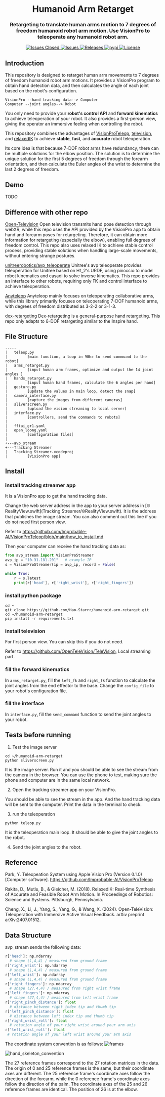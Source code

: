 <!-- <div style="display:none"> -->
<div align="center">

  <h1 align="center"> Humanoid Arm Retarget </h1>
  <h3 align="center">
    Retargeting to translate human arms motion to 7 degrees of freedom humanoid robot arm motion. Use VisionPro to teleoperate any humanoid robot arm.
  </h3>
</div>
<p align="center">
  <!-- code check badges -->
  <!-- <a href='https://github.com/Hao-Starrr/humanoid-arm-retarget/blob/main/.github/workflows/test.yml'>
      <img src='https://github.com/Hao-Starrr/humanoid-arm-retarget/actions/workflows/test.yml/badge.svg' alt='Test Status' />
  </a> -->
  <!-- issue badge -->
  <a href="https://github.com/Hao-Starrr/humanoid-arm-retarget/issues">
  <img src="https://img.shields.io/github/issues-closed/Hao-Starrr/humanoid-arm-retarget.svg" alt="Issues Closed">
  </a>
  <a href="https://github.com/Hao-Starrr/humanoid-arm-retarget/issues?q=is%3Aissue+is%3Aclosed">
  <img src="https://img.shields.io/github/issues/Hao-Starrr/humanoid-arm-retarget.svg" alt="Issues">
  </a>
  <!-- release badge -->
  <a href="https://github.com/Hao-Starrr/humanoid-arm-retarget/tags">
  <img src="https://img.shields.io/github/v/release/Hao-Starrr/humanoid-arm-retarget.svg?include_prereleases&sort=semver" alt="Releases">
  </a>
  <!-- pypi badge -->
  <a href="https://github.com/Hao-Starrr/humanoid-arm-retarget/tags">
  <img src="https://static.pepy.tech/badge/dex_retargeting/month" alt="pypi">
  </a>
  <!-- license badge apache -->
  <a href="https://github.com/Hao-Starrr/humanoid-arm-retarget/blob/main/LICENSE">
      <img alt="License" src="https://img.shields.io/badge/License-GNU%20GPL-blue">
  </a>
</p>

## Introduction

This repository is designed to retarget human arm movements to 7 degrees of freedom humanoid robot arm motions.
It provides a VisionPro program to obtain hand detection data, and then calculates the angle of each joint based on the robot's configuration.

```
VisionPro --hand tracking data--> Computer
Computer --joint angles--> Robot
```

You only need to provide your **robot's control API** and **forward kinematics** to achieve teleoperation of your robot.
It also provides a first-person view, giving the operator an immersive feeling when controlling the robot.

This repository combines the advantages of [VisionProTeleop](https://github.com/Improbable-AI/VisionProTeleop), [television](https://github.com/OpenTeleVision/TeleVision), and [relaxedIK](https://github.com/uwgraphics/relaxed_ik) to achieve **stable**, **fast**, and **accurate** robot teleoperation. 

Its core idea is that because 7-DOF robot arms have redundancy, there can be multiple solutions for the elbow position. The solution is to determine the unique solution for the first 5 degrees of freedom through the forearm orientation, and then calculate the Euler angles of the wrist to determine the last 2 degrees of freedom.

## Demo
TODO

## Difference with other repo
[Open-Television](https://github.com/OpenTeleVision/TeleVision)
Open television transmits hand pose detection through webXR, while this repo uses the API provided by the VisionPro app to obtain hand and forearm poses for retargeting. Therefore, it can obtain more information for retargeting (especially the elbow), enabling full degrees of freedom control. This repo also uses relaxed IK to achieve stable control process, providing stable solutions when handling large-scale movements, without entering strange postures.

[unitreerobotics/avp_teleoperate](https://github.com/unitreerobotics/avp_teleoperate)
Unitree's avp teleoperate provides teleoperation for Unitree based on H1_2's URDF, using pinoccio to model robot kinematics and casadi to solve inverse kinematics. This repo provides an interface to other robots, requiring only FK and control interface to achieve teleoperation.

[Anyteleop](https://yzqin.github.io/anyteleop/)
Anyteleop mainly focuses on teleoperating collaborative arms, while this library primarily focuses on teleoperating 7-DOF humanoid arms, with degrees of freedom distributed as 3-2-2 or 3-1-3.

[dex-retargeting](https://github.com/dexsuite/dex-retargeting)
Dex-retargeting is a general-purpose hand retargeting. This repo only adapts to 6-DOF retargeting similar to the Inspire hand.

## File Structure

```
-----
|   teleop.py
|         [main function, a loop in 90hz to send commmand to the robot]
|   arms_retarget.py
|         [input human arm frames, optimize and output the 14 joint angles ]
|   hands_retarget.py
|         [input human hand frames, calculate the 6 angles per hand]
|   gesture.py
|         [update the values in main loop, detect the snap]
|   camera_interface.py
|         [capture the images from different cameras]
|   sliverscreen.py
|         [upload the vision streaming to local server]
|   interface.py
|         [controllers, send the commands to robots]
|
|   fftai_gr1.yaml
|   open_loong.yaml
|         [configuration files]
|
+---avp_stream
+---Tracking Streamer
|   Tracking Streamer.xcodeproj
|         [VisionPro app]
```

## Install

### install tracking streamer app

It is a VisionPro app to get the hand tracking data.

Change the web server address in the app to your server address in [🌐RealityView.swift](Tracking Streamer/🌐RealityView.swift). It is the address that publishes the image stream. You can also comment out this line if you do not need first person view.

Refer to https://github.com/Improbable-AI/VisionProTeleop/blob/main/how_to_install.md

Then your computer can receive the hand tracking data as: 
```python
from avp_stream import VisionProStreamer
avp_ip = "10.31.181.201"   # example IP 
s = VisionProStreamer(ip = avp_ip, record = False)

while True:
    r = s.latest
    print(r['head'], r['right_wrist'], r['right_fingers'])
```

### install python package

```
cd ~
git clone https://github.com/Hao-Starrr/humanoid-arm-retarget.git 
cd ~/humanoid-arm-retarget
pip install -r requirements.txt
```

### install television

For first person view. You can skip this if you do not need.

Refer to https://github.com/OpenTeleVision/TeleVision, Local streaming part.


### fill the forward kinematics

In `arms_retarget.py`, fill the `left_fk` and `right_fk` function to calculate the joint angles from the end effector to the base.
Change the `config_file` to your robot's configuration file.

### fill the interface

In `interface.py`, fill the `send_command` function to send the joint angles to your robot.

## Tests before running

1. Test the image server

```
cd ~/humanoid-arm-retarget
python sliverscreen.py
```
It is the image server. Run it and you should be able to see the stream from the camera in the browser. You can use the phone to test, making sure the phone and computer are in the same local network.

2. Open the tracking streamer app on your VisionPro.

You should be able to see the stream in the app. And the hand tracking data will be sent to the computer. Print the data in the terminal to check.

3. run the teleoperation

```
python teleop.py
```
It is the teleoperation main loop. It should be able to give the joint angles to the robot.

4. Send the joint angles to the robot.



## Reference

Park, Y. Teleopeation System using Apple Vision Pro (Version 0.1.0) [Computer software]. https://github.com/Improbable-AI/VisionProTeleop

Rakita, D., Mutlu, B., & Gleicher, M. (2018). RelaxedIK: Real-time Synthesis of Accurate and Feasible Robot Arm Motion. In Proceedings of Robotics: Science and Systems. Pittsburgh, Pennsylvania. 

Cheng, X., Li, J., Yang, S., Yang, G., & Wang, X. (2024). Open-TeleVision: Teleoperation with Immersive Active Visual Feedback. arXiv preprint arXiv:2407.01512.


## Data Structure

avp_stream sends the following data:

```python
r['head']: np.ndarray
  # shape (1,4,4) / measured from ground frame
r['right_wrist']: np.ndarray
  # shape (1,4,4) / measured from ground frame
r['left_wrist']: np.ndarray
  # shape (1,4,4) / measured from ground frame
r['right_fingers']: np.ndarray
  # shape (27,4,4) / measured from right wrist frame
r['left_fingers']: np.ndarray
  # shape (27,4,4) / measured from left wrist frame
r['right_pinch_distance']: float
  # distance between right index tip and thumb tip
r['left_pinch_distance']: float
  # distance between left index tip and thumb tip
r['right_wrist_roll']: float
  # rotation angle of your right wrist around your arm axis
r['left_wrist_roll']: float
 # rotation angle of your left wrist around your arm axis
```

The coordinate system convention is as follows:
![frames](./assets/frames.png)

![hand_skeleton_convention](./assets/hand_skeleton_convention.png)

The 27 reference frames correspond to the 27 rotation matrices in the data. The origin of 0 and 25 reference frames is the same, but their coordinate axes are different. The 25 reference frame's coordinate axes follow the direction of the forearm, while the 0 reference frame's coordinate axes follow the direction of the palm. The coordinate axes of the 25 and 26 reference frames are identical. The position of 26 is at the elbow.




<!-- </div> -->
